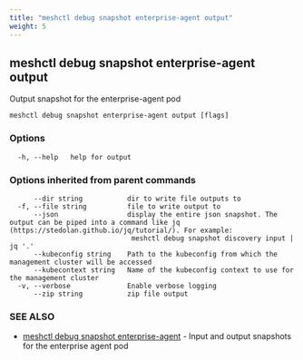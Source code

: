 ```yaml
---
title: "meshctl debug snapshot enterprise-agent output"
weight: 5
---
```

## meshctl debug snapshot enterprise-agent output

Output snapshot for the enterprise-agent pod

```
meshctl debug snapshot enterprise-agent output [flags]
```

### Options

```
  -h, --help   help for output
```

### Options inherited from parent commands

```
      --dir string           dir to write file outputs to
  -f, --file string          file to write output to
      --json                 display the entire json snapshot. The output can be piped into a command like jq (https://stedolan.github.io/jq/tutorial/). For example:
                              meshctl debug snapshot discovery input | jq '.'
      --kubeconfig string    Path to the kubeconfig from which the management cluster will be accessed
      --kubecontext string   Name of the kubeconfig context to use for the management cluster
  -v, --verbose              Enable verbose logging
      --zip string           zip file output
```

### SEE ALSO

* [meshctl debug snapshot enterprise-agent](../meshctl_debug_snapshot_enterprise-agent)	 - Input and output snapshots for the enterprise agent pod

